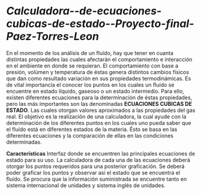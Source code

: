 # *Calculadora--de-ecuaciones-cubicas-de-estado--Proyecto-final-Paez-Torres-Leon*
En el momento de los análisis de un fluído, hay que tener en cuanta distintas propiedades las cuales afectarán el comportamiento e interacción en el ambiente en donde se requieran. El comportamiento con base a presión, volúmen y temperatura de éstas genera distintos cambios físicos que dan como resultado variación en sus propiedades termodinámicas. Es de vital importancia el conocer los puntos en los cuales un fluído se encuentre en estado líquido, gaseoso o un estado intermedio. Para ello, existen diferentes ecuaciones para la determinación de éstas propiedades, pero las más importantes son las denominadas **ECUACIONES CUBICAS DE ESTADO**. Las cuales otorgan valores aproximados a las propiedades del gas real.
El objetivo es la realización de una calculadora, la cual ayude con la determinación de los diferentes puntos en los cuales uno pueda saber que el fluído está en diferentes estados de la materia. Ésto se basa en las diferentes ecuaciones y la comparación de ellas en las condiciones determinadas.

**Características**
Interfaz donde se encuentren las principales ecuaciones de estado para su uso. La calculadora de cada una de las ecuaciones deberá otorgar los puntos requeridos para una posterior graficación.
Se deberá poder graficar los puntos y observar así el estado que se encuentra el fluído.
Se procura que la información suministrada se encuentre tanto en sistema internacional de unidades y sistema inglés de unidades.

